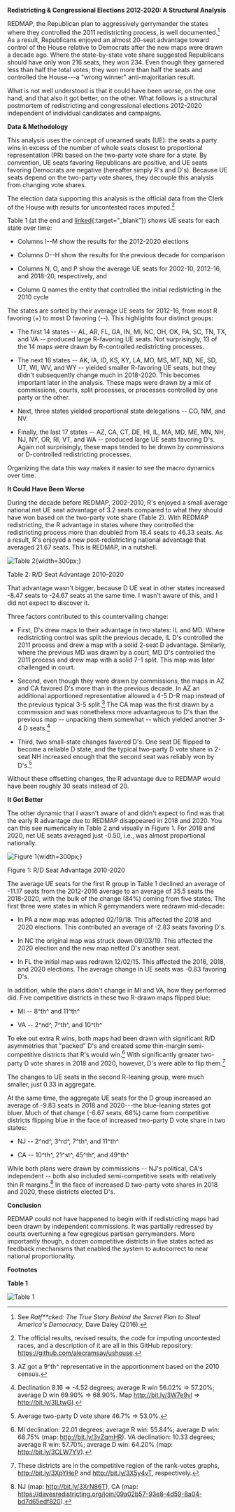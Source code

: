 **Redistricting & Congressional Elections 2012-2020: A Structural
Analysis**

REDMAP, the Republican plan to aggressively gerrymander the states where
they controlled the 2011 redistricting process, is well documented.[^1]
As a result, Republicans enjoyed an almost 20-seat advantage toward
control of the House relative to Democrats after the new maps were drawn
a decade ago. Where the state-by-state vote share suggested Republicans
should have only won 216 seats, they won 234. Even though they garnered
less than half the total votes, they won more than half the seats and
controlled the House---a "wrong winner" anti-majoritarian result.

What is not well understood is that it could have been worse, on the one
hand, and that also it got better, on the other. What follows is a
structural postmortem of redistricting and congressional elections
2012-2020 independent of individual candidates and campaigns.

**Data & Methodology**

This analysis uses the concept of unearned seats (UE): the seats a party
wins in excess of the number of whole seats closest to proportional
representation (PR) based on the two-party vote share for a state. By
convention, UE seats favoring Republicans are positive, and UE seats
favoring Democrats are negative (hereafter simply R's and D's). Because
UE seats depend on the two-party vote shares, they decouple this
analysis from changing vote shares.

The election data supporting this analysis is the official data from the
Clerk of the House with results for uncontested races imputed.[^2]

Table 1 (at the end and [linked](assets/images/Table%201.pdf){:target="_blank"}) 
shows UE seats for each state over time:

-   Columns I--M show the results for the 2012-2020 elections

-   Columns D--H show the results for the previous decade for comparison

-   Columns N, O, and P show the average UE seats for 2002-10, 2012-16,
    and 2018-20, respectively, and

-   Column Q names the entity that controlled the initial redistricting
    in the 2010 cycle

The states are sorted by their average UE seats for 2012-16, from most R
favoring (+) to most D favoring (--). This highlights four distinct
groups:

-   The first 14 states -- AL, AR, FL, GA, IN, MI, NC, OH, OK, PA, SC,
    TN, TX, and VA -- produced large R-favoring UE seats. Not
    surprisingly, 13 of the 14 maps were drawn by R-controlled
    redistricting processes.

-   The next 16 states -- AK, IA, ID, KS, KY, LA, MO, MS, MT, ND, NE,
    SD, UT, WI, WV, and WY -- yielded smaller R-favoring UE seats, but
    they didn't subsequently change much in 2018-2020. This becomes
    important later in the analysis. These maps were drawn by a mix of
    commissions, courts, split processes, or processes controlled by one
    party or the other.

-   Next, three states yielded proportional state delegations -- CO, NM,
    and NV.

-   Finally, the last 17 states -- AZ, CA, CT, DE, HI, IL, MA, MD, ME,
    MN, NH, NJ, NY, OR, RI, VT, and WA -- produced large UE seats
    favoring D's. Again not surprisingly, these maps tended to be drawn
    by commissions or D-controlled redistricting processes.

Organizing the data this way makes it easier to see the macro dynamics
over time.

**It Could Have Been Worse**

During the decade before REDMAP, 2002-2010, R's enjoyed a small average
national net UE seat advantage of 3.2 seats compared to what they should
have won based on the two-party vote share (Table 2). With REDMAP
redistricting, the R advantage in states where they controlled the
redistricting process more than doubled from 18.4 seats to 46.33 seats.
As a result, R's enjoyed a new post-redistricting national advantage
that averaged 21.67 seats. This is REDMAP, in a nutshell.

![Table 2](assets/images/Table%202.png){width=300px;}

Table 2: R/D Seat Advantage 2010-2020

That advantage wasn't bigger, because D UE seat in other states
increased -8.47 seats to -24.67 seats at the same time. I wasn't aware
of this, and I did not expect to discover it.

Three factors contributed to this countervailing change:

-   First, D's drew maps to their advantage in two states: IL and MD.
    Where redistricting control was split the previous decade, IL D's
    controlled the 2011 process and drew a map with a solid 2-seat D
    advantage. Similarly, where the previous MD was drawn by a court, MD
    D's controlled the 2011 process and drew map with a solid 7-1 split.
    This map was later challenged in court.

-   Second, even though they were drawn by commissions, the maps in AZ
    and CA favored D's more than in the previous decade. In AZ an
    additional apportioned representative allowed a 4-5 D-R map instead
    of the previous typical 3-5 split.[^3] The CA map was the first
    drawn by a commission and was nonetheless more advantageous to D's
    than the previous map -- unpacking them somewhat -- which yielded
    another 3-4 D seats.[^4]

-   Third, two small-state changes favored D's. One seat DE flipped to
    become a reliable D state, and the typical two-party D vote share in
    2-seat NH increased enough that the second seat was reliably won by
    D's.[^5]

Without these offsetting changes, the R advantage due to REDMAP would
have been roughly 30 seats instead of 20.

**It Got Better**

The other dynamic that I wasn't aware of and didn't expect to find was
that the early R advantage due to REDMAP disappeared in 2018 and 2020.
You can this see numerically in Table 2 and visually in Figure 1. For
2018 and 2020, net UE seats averaged just -0.50, i.e., was almost
proportional nationally.

![Figure 1](assets/images/Figure%201.png){width=300px;}

Figure 1: R/D Seat Advantage 2010-2020

The average UE seats for the first R group in Table 1 declined an
average of -11.17 seats from the 2012-2016 average to an average of 35.5
seats the 2018-2020, with the bulk of the change (84%) coming from five
states. The first three were states in which R gerrymanders were redrawn
mid-decade:

-   In PA a new map was adopted 02/19/18. This affected the 2018 and
    2020 elections. This contributed an average of -2.83 seats favoring
    D's.

-   In NC the original map was struck down 09/03/19. This affected the
    2020 election and the new map netted D's another seat.

-   In FL the initial map was redrawn 12/02/15. This affected the 2016,
    2018, and 2020 elections. The average change in UE seats was -0.83
    favoring D's.

In addition, while the plans didn't change in MI and VA, how they
performed did. Five competitive districts in these two R-drawn maps
flipped blue:

-   MI -- 8^th^ and 11^th^

-   VA -- 2^nd^, 7^th^, and 10^th^

To eke out extra R wins, both maps had been drawn with significant R/D
asymmetries that "packed" D's and created some thin-margin
semi-competitive districts that R's would win.[^6] With significantly
greater two-party D vote shares in 2018 and 2020, however, D's were able
to flip them.[^7]

The changes to UE seats in the second R-leaning group, were much
smaller, just 0.33 in aggregate.

At the same time, the aggregate UE seats for the D group increased an
average of -9.83 seats in 2018 and 2020---the blue-leaning states got
bluer. Much of that change (-6.67 seats, 68%) came from competitive
districts flipping blue in the face of increased two-party D vote share
in two states:

-   NJ -- 2^nd^, 3^rd^, 7^th^, and 11^th^

-   CA -- 10^th^, 21^st^, 45^th^, and 49^th^

While both plans were drawn by commissions -- NJ's political, CA's
independent -- both also included semi-competitive seats with relatively
thin R margins.[^8] In the face of increased D two-party vote shares in
2018 and 2020, these districts elected D's.

**Conclusion**

REDMAP could not have happened to begin with if redistricting maps had
been drawn by independent commissions. It was partially redressed by
courts overturning a few egregious partisan gerrymanders. More
importantly though, a dozen competitive districts in five states acted
as feedback mechanisms that enabled the system to autocorrect to near
national proportionality.

**Footnotes**

[^1]: See *Ratf\*\*cked: The True Story Behind the Secret Plan to Steal
    America\'s Democracy*, Dave Daley (2016).

[^2]: The official results, revised results, the code for imputing
    uncontested races, and a description of it are all in this GitHub
    repository: <https://github.com/alecramsay/ushouse>.

[^3]: AZ got a 9^th^ representative in the apportionment based on the
    2010 census.

[^4]: Declination 8.16 =\> -4.52 degrees; average R win 56.02% =\>
    57.20%; average D win 69.90% =\> 68.90%. Map http://bit.ly/3W7e9vl
    =\> http://bit.ly/3ILtwGI.

[^5]: Average two-party D vote share 46.7% =\> 53.0%.

[^6]: MI declination: 22.01 degrees; average R win: 55.84%; average D
    win: 68.75% (map: http://bit.ly/3vZqmHR). VA declination: 10.33
    degrees; average R win: 57.70%; average D win: 64.20% (map:
    http://bit.ly/3CLW7YV).

[^7]: These districts are in the competitive region of the rank-votes
    graphs, http://bit.ly/3XpYHeP and http://bit.ly/3X5y4vT,
    respectively.

[^8]: NJ (map: http://bit.ly/3XrN86T), CA (map:
    https://davesredistricting.org/join/09a02b57-93e8-4d59-8a04-bd7d65edf820).

**Table 1**

![Table 1](assets/images/Table%201.png)